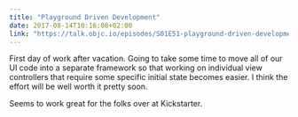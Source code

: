 ```yaml
---
title: "Playground Driven Development"
date: 2017-08-14T10:16:08+02:00
link: "https://talk.objc.io/episodes/S01E51-playground-driven-development-at-kickstarter"
---
```


First day of work after vacation. Going to take some time to move all of our UI code into a separate framework so that working on individual view controllers that require some specific initial state becomes easier. I think the effort will be well worth it pretty soon.

Seems to work great for the folks over at Kickstarter.
